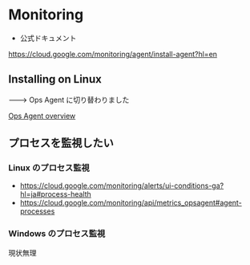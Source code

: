 # Monitoring

+ 公式ドキュメント

https://cloud.google.com/monitoring/agent/install-agent?hl=en

## Installing on Linux

---> Ops Agent に切り替わりました

[Ops Agent overview](https://cloud.google.com/stackdriver/docs/solutions/agents/ops-agent)

## プロセスを監視したい

### Linux のプロセス監視

+ https://cloud.google.com/monitoring/alerts/ui-conditions-ga?hl=ja#process-health
+ https://cloud.google.com/monitoring/api/metrics_opsagent#agent-processes

### Windows のプロセス監視

現状無理
